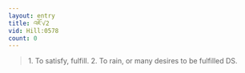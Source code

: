 ```yaml
---
layout: entry
title: འཇོ་√2
vid: Hill:0578
count: 0
---
```

> 1\. To satisfy, fulfill\. 2\. To rain, or many desires to be fulfilled DS\.


